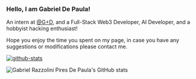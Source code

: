 [my-link]: https://github.com/gabdepa
[github-stats]: https://github-readme-stats-git-masterorgs-github-readme-stats-team.vercel.app/api?username=gabdepa&include_orgs=true&count_private=true&include_all_commits=true&show_icons=true&theme=transparent
<!--
[top-langs]: https://github-readme-stats-git-masterorgs-github-readme-stats-team.vercel.app/api/top-langs/?username=gabdepa&include_orgs=true&show_icons=true&layout=compact&theme=transparent
[wakatime-stats]: https://github-readme-stats.vercel.app/api/wakatime?username=gabdepa&show_icons=true&theme=transparent
-->

### Hello, I am Gabriel De Paula!

An intern at [@G+D](https://www.gi-de.com/en/), and a Full-Stack Web3 Developer, AI Developer, and a hobbyist hacking enthusiast!

Hope you enjoy the time you spent on my page, in case you have any suggestions or modifications please contact me.

[ ![github-stats][] ][my-link]

![Gabriel Razzolini Pires De Paula's GitHub stats](https://github-readme-stats.vercel.app/api/top-langs/?username=gabdepa&theme=dracula&langs_count=10&layout=compact)
